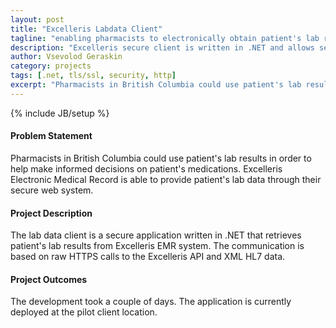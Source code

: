 ```yaml
---
layout: post
title: "Excelleris Labdata Client"
tagline: "enabling pharmacists to electronically obtain patient's lab results"
description: "Excelleris secure client is written in .NET and allows secure retrieval of patient's lab results from the EMR system"
author: Vsevolod Geraskin
category: projects
tags: [.net, tls/ssl, security, http]
excerpt: "Pharmacists in British Columbia could use patient's lab results in order to help make informed decisions on patient's medications.  Excelleris Electronic Medical Record is able to provide patient's lab data through their secure web system."
---
```

{% include JB/setup %}

#### Problem Statement
Pharmacists in British Columbia could use patient's lab results in order to help make informed decisions on patient's medications.  Excelleris Electronic Medical Record is able to provide patient's lab data through their secure web system.

#### Project Description
The lab data client is a secure application written in .NET that retrieves patient's lab results from Excelleris EMR system.  The communication is based on raw HTTPS calls to the Excelleris API and XML HL7 data.  

#### Project Outcomes
The development took a couple of days.  The application is currently deployed at the pilot client location.